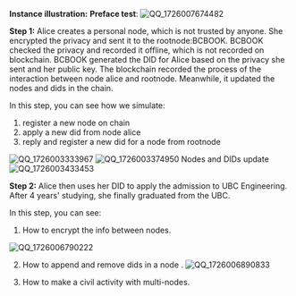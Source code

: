 **Instance illustration:**
**Preface test**:
![QQ_1726007674482](https://github.com/user-attachments/assets/90d4e44c-efa7-4531-8a74-a3a32142de4f)



**Step 1:**
Alice creates a personal node, which is not trusted by anyone. She encrypted the privacy and sent it to the rootnode:BCBOOK.
BCBOOK checked the privacy and recorded it offline, which is not recorded on blockchain.
BCBOOK generated the DID for Alice based on the privacy she sent and her public key.
The blockchain recorded the process of the interaction between node alice and rootnode. Meanwhile, it updated the nodes and dids in the chain.

In this step, you can see how we simulate:
1. register a new node on chain
2. apply a new did from node alice
3. reply and register a new did for a node from rootnode


![QQ_1726003333967](https://github.com/user-attachments/assets/2167ca29-6fb4-4c34-9c5d-127c021aaef9)
![QQ_1726003374950](https://github.com/user-attachments/assets/b10368ae-0aad-4708-9b7e-37ac1f3236b9)
Nodes and DIDs update
![QQ_1726003433453](https://github.com/user-attachments/assets/ab57d88c-af2a-4709-ae6a-7eb1dbf66098)

**Step 2:**
Alice then uses her DID to apply the admission to UBC Engineering. After 4 years' studying, she finally graduated from the UBC.

In this step, you can see:
1. How to encrypt the info between nodes.
   
![QQ_1726006790222](https://github.com/user-attachments/assets/1a25eb93-48b8-4ff4-b33c-2a57ed6fd3b4)

2. How to append and remove dids in a node .
![QQ_1726006890833](https://github.com/user-attachments/assets/4dc7e2bc-6338-4886-872b-080f6b7b7e7b)

3. How to make a civil activity with multi-nodes.
